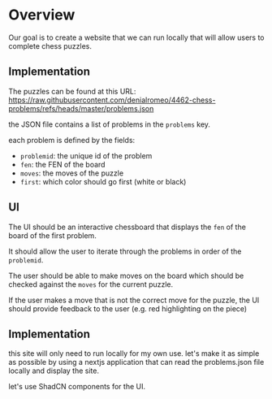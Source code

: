 # Overview

Our goal is to create a website that we can run locally that will allow users to complete chess puzzles.

## Implementation

The puzzles can be found at this URL: https://raw.githubusercontent.com/denialromeo/4462-chess-problems/refs/heads/master/problems.json

the JSON file contains a list of problems in the `problems` key.

each problem is defined by the fields:

- `problemid`: the unique id of the problem
- `fen`: the FEN of the board
- `moves`: the moves of the puzzle
- `first`: which color should go first (white or black)


## UI

The UI should be an interactive chessboard that displays the `fen` of the board of the first problem.

It should allow the user to iterate through the problems in order of the `problemid`.

The user should be able to make moves on the board which should be checked against the `moves` for the current puzzle.

If the user makes a move that is not the correct move for the puzzle, the UI should provide feedback to the user (e.g. red highlighting on the piece)

## Implementation

this site will only need to run locally for my own use.
let's make it as simple as possible by using a nextjs application that can read the problems.json file locally and display the site.

let's use ShadCN components for the UI. 